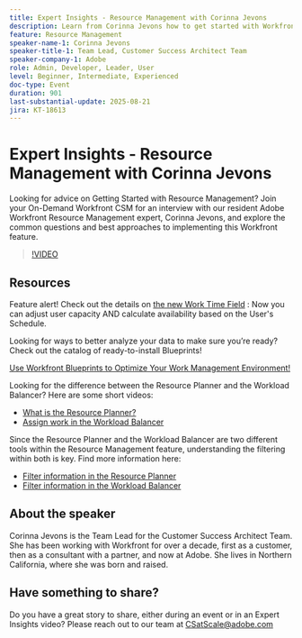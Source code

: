 ```yaml
---
title: Expert Insights - Resource Management with Corinna Jevons
description: Learn from Corinna Jevons how to get started with Workfront Resource Management, optimize capacity, and balance workloads effectively.
feature: Resource Management
speaker-name-1: Corinna Jevons
speaker-title-1: Team Lead, Customer Success Architect Team
speaker-company-1: Adobe
role: Admin, Developer, Leader, User
level: Beginner, Intermediate, Experienced
doc-type: Event
duration: 901
last-substantial-update: 2025-08-21
jira: KT-18613
---
```


# Expert Insights - Resource Management with Corinna Jevons

Looking for advice on Getting Started with Resource Management? Join your On-Demand Workfront CSM for an interview with our resident Adobe Workfront Resource Management expert, Corinna Jevons, and explore the common questions and best approaches to implementing this Workfront feature. 

>[!VIDEO](https://video.tv.adobe.com/v/3469890/?learn=on&enablevpops)

## Resources

Feature alert!  Check out the details on [the new Work Time Field](https://experienceleaguecommunities.adobe.com/t5/workfront-discussions/the-new-work-time-field-now-you-can-adjust-user-capacity-and/m-p/582855#M519) : Now you can adjust user capacity AND calculate availability based on the User's Schedule.

Looking for ways to better analyze your data to make sure you’re ready? Check out the catalog of ready-to-install Blueprints! 

[Use Workfront Blueprints to Optimize Your Work Management Environment! ](https://experienceleaguecommunities.adobe.com/t5/workfront-blogs/use-workfront-blueprints-to-optimize-your-work-management/ba-p/547147)

Looking for the difference between the Resource Planner and the Workload Balancer? Here are some short videos:

* [What is the Resource Planner? ](https://experienceleague.adobe.com/docs/workfront-learn/tutorials-workfront/manage-resources/resource-planning/what-is-the-resource-planner.html?lang=en)
* [Assign work in the Workload Balancer ](https://experienceleague.adobe.com/docs/workfront-learn/tutorials-workfront/manage-resources/workload-balancer/assign-work-in-the-workload-balancer.html?lang=en)

Since the Resource Planner and the Workload Balancer are two different tools within the Resource Management feature, understanding the filtering within both is key. Find more information here:

* [Filter information in the Resource Planner ](https://experienceleague.adobe.com/docs/workfront/using/manage-resources/resource-planning-in-adobe-workfront/filter-resource-planner.html?lang=en)
* [Filter information in the Workload Balancer ](https://experienceleague.adobe.com/docs/workfront/using/manage-resources/the-workload-balancer/filter-information-workload-balancer.html?lang=en)

## About the speaker

Corinna Jevons is the Team Lead for the Customer Success Architect Team.  She has been working with Workfront for over a decade, first as a customer, then as a consultant with a partner, and now at Adobe.  She lives in Northern California, where she was born and raised. 

## Have something to share?

Do you have a great story to share, either during an event or in an Expert Insights video? Please reach out to our team at [CSatScale@adobe.com](mailto:CSatScale@adobe.com)
